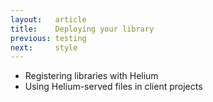 ```yaml
---
layout:   article
title:    Deploying your library
previous: testing
next:     style
---
```



* Registering libraries with Helium
* Using Helium-served files in client projects
